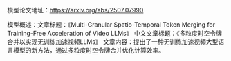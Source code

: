模型论文地址：https://arxiv.org/abs/2507.07990

模型概述：文章标题：《Multi-Granular Spatio-Temporal Token Merging for Training-Free Acceleration of Video LLMs》
中文文章标题：《多粒度时空令牌合并以实现无训练加速视频LLMs》
文章内容：提出了一种无训练加速视频大型语言模型的新方法，通过多粒度时空令牌合并优化计算效率。
